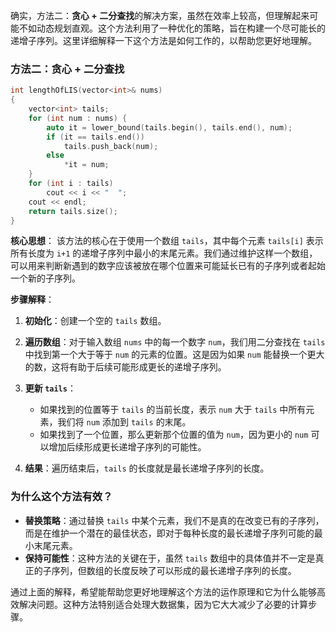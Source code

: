 确实，方法二：**贪心 + 二分查找**的解决方案，虽然在效率上较高，但理解起来可能不如动态规划直观。这个方法利用了一种优化的策略，旨在构建一个尽可能长的递增子序列。这里详细解释一下这个方法是如何工作的，以帮助您更好地理解。

### 方法二：贪心 + 二分查找
```cpp
int lengthOfLIS(vector<int>& nums)
{
	vector<int> tails;
	for (int num : nums) {
		auto it = lower_bound(tails.begin(), tails.end(), num);
		if (it == tails.end())
			tails.push_back(num);
		else
			*it = num;
	}
	for (int i : tails)
		cout << i << "  ";
	cout << endl;
	return tails.size();
}
```

**核心思想**：
该方法的核心在于使用一个数组 `tails`，其中每个元素 `tails[i]` 表示所有长度为 `i+1` 的递增子序列中最小的末尾元素。我们通过维护这样一个数组，可以用来判断新遇到的数字应该被放在哪个位置来可能延长已有的子序列或者起始一个新的子序列。

**步骤解释**：

1. **初始化**：创建一个空的 `tails` 数组。
  
2. **遍历数组**：对于输入数组 `nums` 中的每一个数字 `num`，我们用二分查找在 `tails` 中找到第一个大于等于 `num` 的元素的位置。这是因为如果 `num` 能替换一个更大的数，这将有助于后续可能形成更长的递增子序列。

3. **更新 `tails`**：
    - 如果找到的位置等于 `tails` 的当前长度，表示 `num` 大于 `tails` 中所有元素，我们将 `num` 添加到 `tails` 的末尾。
    - 如果找到了一个位置，那么更新那个位置的值为 `num`，因为更小的 `num` 可以增加后续形成更长递增子序列的可能性。

4. **结果**：遍历结束后，`tails` 的长度就是最长递增子序列的长度。

### 为什么这个方法有效？

- **替换策略**：通过替换 `tails` 中某个元素，我们不是真的在改变已有的子序列，而是在维护一个潜在的最佳状态，即对于每种长度的最长递增子序列可能的最小末尾元素。
- **保持可能性**：这种方法的关键在于，虽然 `tails` 数组中的具体值并不一定是真正的子序列，但数组的长度反映了可以形成的最长递增子序列的长度。

通过上面的解释，希望能帮助您更好地理解这个方法的运作原理和它为什么能够高效解决问题。这种方法特别适合处理大数据集，因为它大大减少了必要的计算步骤。
